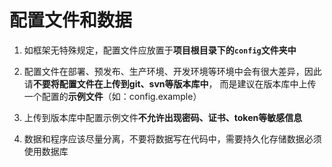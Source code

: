 # 配置文件和数据


1. 如框架无特殊规定，配置文件应放置于**项目根目录下的```config```文件夹中**

2. 配置文件在部署、预发布、生产环境、开发环境等环境中会有很大差异，因此请**不要将配置文件在上传到git、svn等版本库中**，
而是建议在版本库中上传一个配置的**示例文件**（如：config.example）

3. 上传到版本库中配置示例文件**不允许出现密码、证书、token等敏感信息**

4. 数据和程序应该尽量分离，不要将数据写在代码中，需要持久化存储数据必须使用数据库
